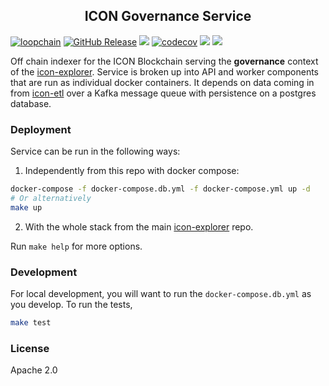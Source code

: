 <p align="center">
  <h2 align="center">ICON Governance Service</h2>
</p>

[![loopchain](https://img.shields.io/badge/ICON-API-blue?logoColor=white&logo=icon&labelColor=31B8BB)](https://shields.io) [![GitHub Release](https://img.shields.io/github/release/geometry-labs/icon-governance.svg?style=flat)]() ![](https://github.com/geometry-labs/icon-governance/workflows/push-main/badge.svg?branch=main) [![codecov](https://codecov.io/gh/geometry-labs/icon-governance/branch/main/graph/badge.svg)](https://codecov.io/gh/geometry-labs/icon-governance) ![](https://img.shields.io/docker/pulls/geometrylabs/icon-governance-api.svg) ![](https://img.shields.io/github/license/geometry-labs/icon-governance)

Off chain indexer for the ICON Blockchain serving the **governance** context of the [icon-explorer](https://github.com/geometry-labs/icon-explorer). Service is broken up into API and worker components that are run as individual docker containers. It depends on data coming in from [icon-etl](https://github.com/geometry-labs/icon-etl) over a Kafka message queue with persistence on a postgres database.

### Deployment

Service can be run in the following ways:

1. Independently from this repo with docker compose:
```bash
docker-compose -f docker-compose.db.yml -f docker-compose.yml up -d
# Or alternatively
make up
```

2. With the whole stack from the main [icon-explorer](https://github.com/geometry-labs/icon-explorer) repo.

Run `make help` for more options.

### Development

For local development, you will want to run the `docker-compose.db.yml` as you develop. To run the tests,

```bash
make test
```

### License

Apache 2.0
